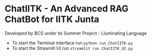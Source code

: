 # ChatIITK - An Advanced RAG ChatBot for IITK Junta

Developed by BCS under its Summer Project - Lluminating Language

- To start the Terminal interface run `python run_ChatIITK.py`
- To start the Streamlit UI run `streamlit run ChatIITK_UI.py`
